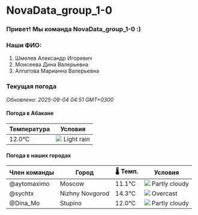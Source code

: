 # NovaData_group_1-0
### Привет! Мы команда NovaData_group_1-0 :)

### Наши ФИО:
1. Шмелев Александр Игоревич
2. Моисеева Дина Валерьевна
3. Алпатова Марианна Валерьевна

### Текущая погода
<!-- WEATHER:START -->
_Обновлено: 2025-09-04 04:51 GMT+0300_

#### Погода в Абакане

| Температура | Условия |
|-------------|----------|
| 12.0°C     | ![](https://cdn.weatherapi.com/weather/64x64/day/296.png) Light rain |

#### Погода в наших городах

| Член команды  | Город               | 🌡️ Темп.  | Условия          |
|---------------|---------------------|-----------|--------------------|
| @aytomaximo    | Moscow              |   11.1°C | ![](https://cdn.weatherapi.com/weather/64x64/night/116.png) Partly cloudy |
| @sychtx        | Nizhny Novgorod     |   14.3°C | ![](https://cdn.weatherapi.com/weather/64x64/night/122.png) Overcast     |
| @Dina_Mo       | Stupino             |   12.0°C | ![](https://cdn.weatherapi.com/weather/64x64/night/116.png) Partly cloudy |

<!-- WEATHER:END -->
